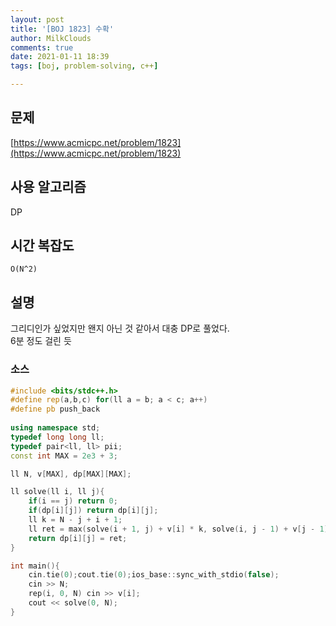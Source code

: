 ```yaml
---
layout: post
title: '[BOJ 1823] 수확'
author: MilkClouds
comments: true
date: 2021-01-11 18:39
tags: [boj, problem-solving, c++]

---
```


## 문제
[https://www.acmicpc.net/problem/1823](https://www.acmicpc.net/problem/1823)  


## 사용 알고리즘  
DP  


## 시간 복잡도  
`O(N^2)`


## 설명  
그리디인가 싶었지만 왠지 아닌 것 같아서 대충 DP로 풀었다.  
6분 정도 걸린 듯  

### 소스  

```c++
#include <bits/stdc++.h>
#define rep(a,b,c) for(ll a = b; a < c; a++)
#define pb push_back
 
using namespace std;
typedef long long ll;
typedef pair<ll, ll> pii;
const int MAX = 2e3 + 3;

ll N, v[MAX], dp[MAX][MAX];

ll solve(ll i, ll j){
	if(i == j) return 0;
	if(dp[i][j]) return dp[i][j];
	ll k = N - j + i + 1;
	ll ret = max(solve(i + 1, j) + v[i] * k, solve(i, j - 1) + v[j - 1] * k);
	return dp[i][j] = ret;
}

int main(){
	cin.tie(0);cout.tie(0);ios_base::sync_with_stdio(false);
	cin >> N;
	rep(i, 0, N) cin >> v[i];
	cout << solve(0, N);
}
```
